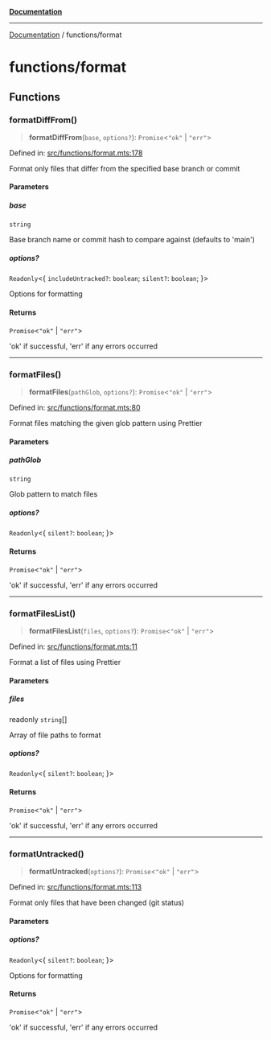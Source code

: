 [**Documentation**](../README.md)

---

[Documentation](../README.md) / functions/format

# functions/format

## Functions

### formatDiffFrom()

> **formatDiffFrom**(`base`, `options?`): `Promise`\<`"ok"` \| `"err"`\>

Defined in: [src/functions/format.mts:178](https://github.com/noshiro-pf/ts-repo-utils/blob/main/src/functions/format.mts#L178)

Format only files that differ from the specified base branch or commit

#### Parameters

##### base

`string`

Base branch name or commit hash to compare against (defaults to 'main')

##### options?

`Readonly`\<\{ `includeUntracked?`: `boolean`; `silent?`: `boolean`; \}\>

Options for formatting

#### Returns

`Promise`\<`"ok"` \| `"err"`\>

'ok' if successful, 'err' if any errors occurred

---

### formatFiles()

> **formatFiles**(`pathGlob`, `options?`): `Promise`\<`"ok"` \| `"err"`\>

Defined in: [src/functions/format.mts:80](https://github.com/noshiro-pf/ts-repo-utils/blob/main/src/functions/format.mts#L80)

Format files matching the given glob pattern using Prettier

#### Parameters

##### pathGlob

`string`

Glob pattern to match files

##### options?

`Readonly`\<\{ `silent?`: `boolean`; \}\>

#### Returns

`Promise`\<`"ok"` \| `"err"`\>

'ok' if successful, 'err' if any errors occurred

---

### formatFilesList()

> **formatFilesList**(`files`, `options?`): `Promise`\<`"ok"` \| `"err"`\>

Defined in: [src/functions/format.mts:11](https://github.com/noshiro-pf/ts-repo-utils/blob/main/src/functions/format.mts#L11)

Format a list of files using Prettier

#### Parameters

##### files

readonly `string`[]

Array of file paths to format

##### options?

`Readonly`\<\{ `silent?`: `boolean`; \}\>

#### Returns

`Promise`\<`"ok"` \| `"err"`\>

'ok' if successful, 'err' if any errors occurred

---

### formatUntracked()

> **formatUntracked**(`options?`): `Promise`\<`"ok"` \| `"err"`\>

Defined in: [src/functions/format.mts:113](https://github.com/noshiro-pf/ts-repo-utils/blob/main/src/functions/format.mts#L113)

Format only files that have been changed (git status)

#### Parameters

##### options?

`Readonly`\<\{ `silent?`: `boolean`; \}\>

Options for formatting

#### Returns

`Promise`\<`"ok"` \| `"err"`\>

'ok' if successful, 'err' if any errors occurred
